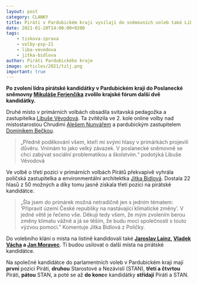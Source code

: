 ```yaml
---
layout: post
category: CLANKY
title: Piráti v Pardubickém kraji vysílají do sněmovních voleb také Libuši Vévodovou a Jitku Bidlovou
date: 2021-01-20T14:00:00+0200
tags: 
    - tiskova-zprava
    - volby-psp-21
    - liba-vevodova
    - jitka-bidlova
author: Piráti Pardubického kraje
image: articles/2021/tzlj.png
important: true
---
```


**Po zvolení lídra pirátské kandidátky v Pardubickém kraji do Poslanecké sněmovny [Mikuláše Ferjenčíka](https://pardubicky.pirati.cz/lide/mikulas-ferjencik/) zvolilo krajské fórum další dvě kandidátky.**

Druhé místo v primárních volbách obsadila svitavská pedagožka a zastupitelka [Libuše Vévodová](https://pardubicky.pirati.cz/lide/libuse-vevodova/). Ta zvítězila ve 2. kole online volby nad místostarostou Chrudimi [Alešem Nunvářem](https://pardubicky.pirati.cz/lide/ales-nunvar/) a pardubickým zastupitelem [Dominikem Bečkou](https://pardubicky.pirati.cz/lide/dominik-becka/).

> „Předně poděkování všem, kteří mi svými hlasy v primárkách projevili důvěru. Vnímám to jako velký závazek. V poslanecké sněmovně se chci  zabývat sociální problematikou a školstvím.“ podotýká Libuše Vévodová

Ve volbě o třetí pozici  v primárních volbách Pirátů překvapivě vyhrála poličská zastupitelka a environmentální architektka [Jitka Bidlová](https://pardubicky.pirati.cz/lide/jitka-bidlova/). Dostala 22 hlasů z 50 možných a díky tomu jasně získala třetí pozici na pirátské kandidátce.

> „Šla jsem do primárek možná netradičně jen s jedním tématem: ‘Připravit území České republiky na nastávající klimatické změny’. V jedné větě je řečeno vše. Děkuji tedy všem, že mým zvolením berou změny klimatu vážně a já se těším, že budu moci společnosti s touto výzvou pomoci.” Komentuje Jitka Bidlová z Poličky.

Do volebního klání o místa na listině kandidovali také **[Jaroslav Lainz](https://pardubicky.pirati.cz/lide/jaroslav-lainz/), [Vladek Vácha](https://pardubicky.pirati.cz/lide/vladek-vacha/) a [Jan Moravec](https://pardubicky.pirati.cz/lide/jan-moravec/)**. Ti budou usilovat o další místa na pirátské kandidátce. 

Na společné kandidátce do parlamentních voleb v Pardubickém kraji mají **první** pozici Piráti, **druhou** Starostové a Nezávislí (STAN), **třetí a čtvrtou** Piráti, **pátou** STAN, a poté se až **do konc**e kandidátky **střídají** Piráti a STAN.

